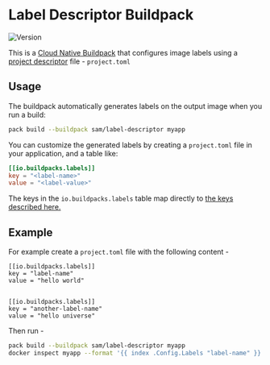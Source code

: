 # Label Descriptor Buildpack

![Version](https://img.shields.io/badge/dynamic/json?url=https://cnb-registry-api.herokuapp.com/api/v1/buildpacks/sam/label-descriptor&label=Version&query=$.latest.version)

This is a [Cloud Native Buildpack](https://buildpacks.io) that configures image labels using a [project descriptor](https://github.com/buildpacks/spec/blob/main/extensions/project-descriptor.md#project-descriptor) file - `project.toml`

## Usage

The buildpack automatically generates labels on the output image when you run a build:

```bash
pack build --buildpack sam/label-descriptor myapp
```

You can customize the generated labels by creating a `project.toml` file in your application, and a table like:

```toml
[[io.buildpacks.labels]]
key = "<label-name>"
value = "<label-value>"

```

The keys in the `io.buildpacks.labels` table map directly to [the keys described here.](https://github.com/buildpacks/spec/blob/main/buildpack.md#launchtoml-toml)

## Example

For example create a `project.toml` file with the following content - 

```
[[io.buildpacks.labels]]
key = "label-name"
value = "hello world"


[[io.buildpacks.labels]]
key = "another-label-name"
value = "hello universe"
```

Then run - 

```bash
pack build --buildpack sam/label-descriptor myapp
docker inspect myapp --format '{{ index .Config.Labels "label-name" }}'
```

